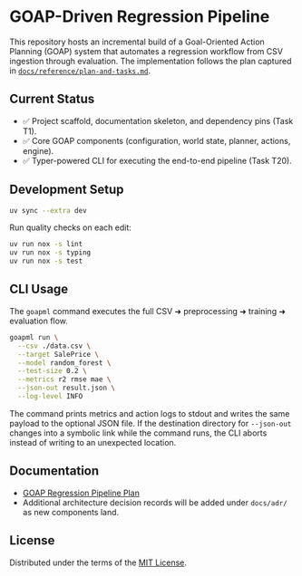 # GOAP-Driven Regression Pipeline

This repository hosts an incremental build of a Goal-Oriented Action Planning (GOAP) system that automates a regression
workflow from CSV ingestion through evaluation. The implementation follows the plan captured in
[`docs/reference/plan-and-tasks.md`](docs/reference/plan-and-tasks.md).

## Current Status

- ✅ Project scaffold, documentation skeleton, and dependency pins (Task T1).
- ✅ Core GOAP components (configuration, world state, planner, actions, engine).
- ✅ Typer-powered CLI for executing the end-to-end pipeline (Task T20).

## Development Setup

```bash
uv sync --extra dev
```

Run quality checks on each edit:

```bash
uv run nox -s lint
uv run nox -s typing
uv run nox -s test
```

## CLI Usage

The `goapml` command executes the full CSV ➜ preprocessing ➜ training ➜ evaluation flow.

```bash
goapml run \
  --csv ./data.csv \
  --target SalePrice \
  --model random_forest \
  --test-size 0.2 \
  --metrics r2 rmse mae \
  --json-out result.json \
  --log-level INFO
```

The command prints metrics and action logs to stdout and writes the same payload to the optional JSON file.
If the destination directory for ``--json-out`` changes into a symbolic link while the command runs,
the CLI aborts instead of writing to an unexpected location.

## Documentation

- [GOAP Regression Pipeline Plan](docs/reference/plan-and-tasks.md)
- Additional architecture decision records will be added under `docs/adr/` as new components land.

## License

Distributed under the terms of the [MIT License](LICENSE).

